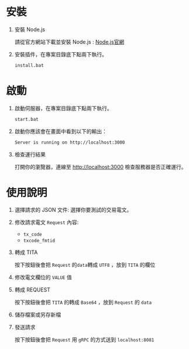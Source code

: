 # 安裝

1. 安裝 Node.js

   請從官方網站下載並安裝 Node.js : [Node.js官網](https://nodejs.org/en)

2. 安裝插件，在專案目錄底下點兩下執行。

    ```sh
    install.bat
    ```

# 啟動

1. 啟動伺服器，在專案目錄底下點兩下執行。

    ```sh
    start.bat
    ```


2. 啟動你應該會在畫面中看到以下的輸出：

    ```sh
    Server is running on http://localhost:3000
    ```

3. 檢查運行結果
   
   打開你的瀏覽器，連線至 [http://localhost:3000](http://localhost:3000) 檢查服務器是否正確運行。

# 使用說明

1. 選擇請求的 JSON 文件: 選擇你要測試的交易電文。

2. 修改請求電文 `Request` 內容:
    - `tx_code`
    - `txcode_fmtid`

3. 轉成 TITA

    按下按鈕後會把 `Request` 的`data`轉成 `UTF8` ，放到 `TITA` 的欄位

4. 修改電文欄位的 `VALUE` 值

5. 轉成 REQUEST

    按下按鈕後會把 `TITA` 的轉成 `Base64` ，放到 `Request` 的 `data`

6. 儲存檔案或另存新檔

7. 發送請求

    按下按鈕後會把 `Request` 用 `gRPC` 的方式送到 `localhost:8081`
